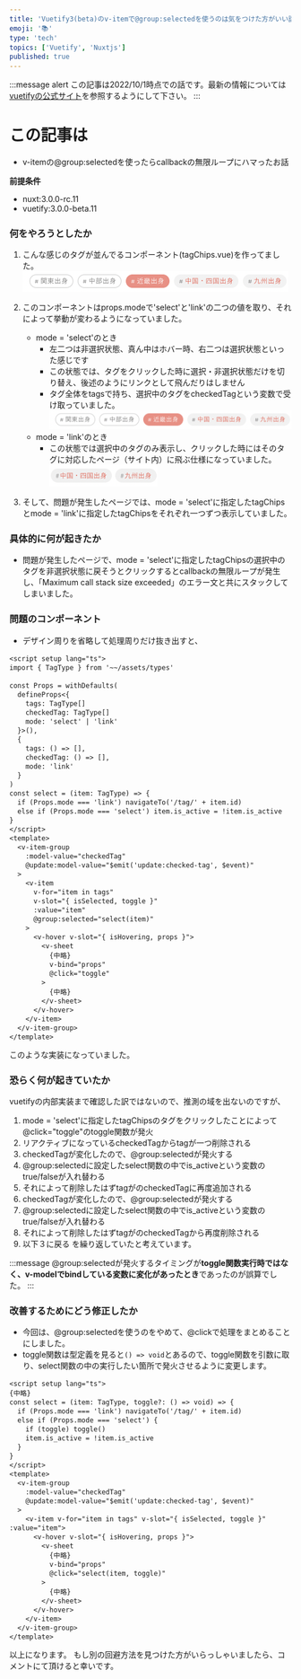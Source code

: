 ```yaml
---
title: 'Vuetify3(beta)のv-itemで@group:selectedを使うのは気をつけた方がいい話'
emoji: '📚'
type: 'tech'
topics: ['Vuetify', 'Nuxtjs']
published: true
---
```


:::message alert
この記事は2022/10/1時点での話です。最新の情報については[vuetifyの公式サイト](https://next.vuetifyjs.com/en/)を参照するようにして下さい。
:::

# この記事は

- v-itemの@group:selectedを使ったらcallbackの無限ループにハマったお話

**前提条件**

- nuxt:3.0.0-rc.11
- vuetify:3.0.0-beta.11

### 何をやろうとしたか

1. こんな感じのタグが並んでるコンポーネント(tagChips.vue)を作ってました。
   ![tagchips](/images/733dca3006cdce/screenshot-1.png)

1. このコンポーネントはprops.modeで'select'と'link'の二つの値を取り、それによって挙動が変わるようになっていました。

   - mode = 'select'のとき
     - 左二つは非選択状態、真ん中はホバー時、右二つは選択状態といった感じです
     - この状態では、タグをクリックした時に選択・非選択状態だけを切り替え、後述のようにリンクとして飛んだりはしません
     - タグ全体をtagsで持ち、選択中のタグをcheckedTagという変数で受け取っていました。
       ![tagchips](/images/733dca3006cdce/screenshot-1.png)
   - mode = 'link'のとき
     - この状態では選択中のタグのみ表示し、クリックした時にはそのタグに対応したページ（サイト内）に飛ぶ仕様になっていました。
       ![tagchips](/images/733dca3006cdce/screenshot-2.png)

1. そして、問題が発生したページでは、mode = 'select'に指定したtagChipsとmode = 'link'に指定したtagChipsをそれぞれ一つずつ表示していました。

### 具体的に何が起きたか

- 問題が発生したページで、mode = 'select'に指定したtagChipsの選択中のタグを非選択状態に戻そうとクリックするとcallbackの無限ループが発生し、「Maximum call stack size exceeded」のエラー文と共にスタックしてしまいました。

### 問題のコンポーネント

- デザイン周りを省略して処理周りだけ抜き出すと、

```js:tagChips.vue
<script setup lang="ts">
import { TagType } from '~~/assets/types'

const Props = withDefaults(
  defineProps<{
    tags: TagType[]
    checkedTag: TagType[]
    mode: 'select' | 'link'
  }>(),
  {
    tags: () => [],
    checkedTag: () => [],
    mode: 'link'
  }
)
const select = (item: TagType) => {
  if (Props.mode === 'link') navigateTo('/tag/' + item.id)
  else if (Props.mode === 'select') item.is_active = !item.is_active
}
</script>
<template>
  <v-item-group
    :model-value="checkedTag"
    @update:model-value="$emit('update:checked-tag', $event)"
  >
    <v-item
      v-for="item in tags"
      v-slot="{ isSelected, toggle }"
      :value="item"
      @group:selected="select(item)"
    >
      <v-hover v-slot="{ isHovering, props }">
        <v-sheet
          {中略}
          v-bind="props"
          @click="toggle"
        >
          {中略}
        </v-sheet>
      </v-hover>
    </v-item>
  </v-item-group>
</template>
```

このような実装になっていました。

### 恐らく何が起きていたか

vuetifyの内部実装まで確認した訳ではないので、推測の域を出ないのですが、

1. mode = 'select'に指定したtagChipsのタグをクリックしたことによって@click="toggle"のtoggle関数が発火
2. リアクティブになっているcheckedTagからtagが一つ削除される
3. checkedTagが変化したので、@group:selectedが発火する
4. @group:selectedに設定したselect関数の中でis_activeという変数のtrue/falseが入れ替わる
5. それによって削除したはずtagがのcheckedTagに再度追加される
6. checkedTagが変化したので、@group:selectedが発火する
7. @group:selectedに設定したselect関数の中でis_activeという変数のtrue/falseが入れ替わる
8. それによって削除したはずtagがのcheckedTagから再度削除される
9. 以下３に戻る
   を繰り返していたと考えています。

:::message
@group:selectedが発火するタイミングが**toggle関数実行時ではなく、v-modelでbindしている変数に変化があったとき**であったのが誤算でした。
:::

### 改善するためにどう修正したか

- 今回は、@group:selectedを使うのをやめて、@clickで処理をまとめることにしました。
- toggle関数は型定義を見ると`() => void`とあるので、toggle関数を引数に取り、select関数の中の実行したい箇所で発火させるように変更します。

```js:tagchips.vue
<script setup lang="ts">
{中略}
const select = (item: TagType, toggle?: () => void) => {
  if (Props.mode === 'link') navigateTo('/tag/' + item.id)
  else if (Props.mode === 'select') {
    if (toggle) toggle()
    item.is_active = !item.is_active
  }
}
</script>
<template>
  <v-item-group
    :model-value="checkedTag"
    @update:model-value="$emit('update:checked-tag', $event)"
  >
    <v-item v-for="item in tags" v-slot="{ isSelected, toggle }" :value="item">
      <v-hover v-slot="{ isHovering, props }">
        <v-sheet
          {中略}
          v-bind="props"
          @click="select(item, toggle)"
        >
          {中略}
        </v-sheet>
      </v-hover>
    </v-item>
  </v-item-group>
</template>
```

以上になります。
もし別の回避方法を見つけた方がいらっしゃいましたら、コメントにて頂けると幸いです。
